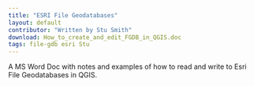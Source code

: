 ```yaml
---
title: "ESRI File Geodatabases"
layout: default
contributor: "Written by Stu Smith"
download: How_to_create_and_edit_FGDB_in_QGIS.doc
tags: file-gdb esri Stu
---
```


A MS Word Doc with notes and examples of how to read and write to Esri File Geodatabases in
QGIS.

